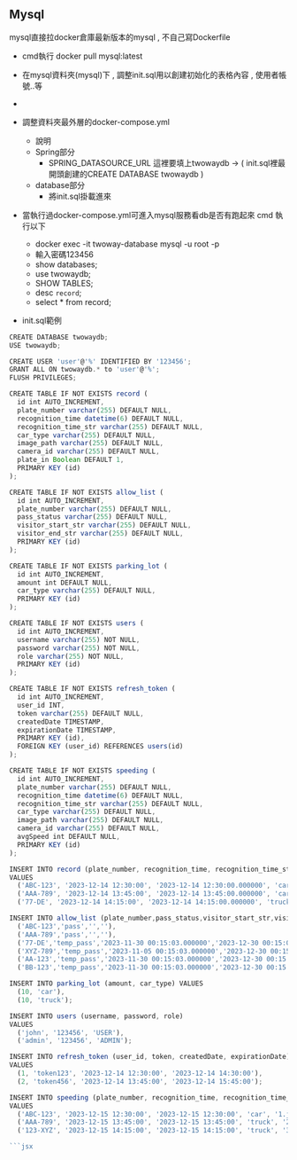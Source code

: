 ## Mysql

mysql直接拉docker倉庫最新版本的mysql , 不自己寫Dockerfile

- cmd執行 
    docker pull mysql:latest

- 在mysql資料夾(mysql)下 , 調整init.sql用以創建初始化的表格內容 , 使用者帳號..等
- 
- 調整資料夾最外層的docker-compose.yml
    - 說明
    - Spring部分
        - SPRING_DATASOURCE_URL 這裡要填上twowaydb -> ( init.sql裡最開頭創建的CREATE DATABASE twowaydb )
    - database部分
        - 將init.sql掛載進來

- 當執行過docker-compose.yml可進入mysql服務看db是否有跑起來
    cmd 執行以下
    - docker exec -it twoway-database mysql -u root -p
    - 輸入密碼123456
    - show databases;
    - use twowaydb;
    - SHOW TABLES;
    - desc `record`;
    - select * from record;



- init.sql範例

```jsx
CREATE DATABASE twowaydb;
USE twowaydb;

CREATE USER 'user'@'%' IDENTIFIED BY '123456';
GRANT ALL ON twowaydb.* to 'user'@'%';
FLUSH PRIVILEGES;

CREATE TABLE IF NOT EXISTS record (
  id int AUTO_INCREMENT,
  plate_number varchar(255) DEFAULT NULL,
  recognition_time datetime(6) DEFAULT NULL,
  recognition_time_str varchar(255) DEFAULT NULL,
  car_type varchar(255) DEFAULT NULL,
  image_path varchar(255) DEFAULT NULL,
  camera_id varchar(255) DEFAULT NULL,
  plate_in Boolean DEFAULT 1,
  PRIMARY KEY (id)
);

CREATE TABLE IF NOT EXISTS allow_list (
  id int AUTO_INCREMENT,
  plate_number varchar(255) DEFAULT NULL,
  pass_status varchar(255) DEFAULT NULL,
  visitor_start_str varchar(255) DEFAULT NULL,
  visitor_end_str varchar(255) DEFAULT NULL,
  PRIMARY KEY (id)
);

CREATE TABLE IF NOT EXISTS parking_lot (
  id int AUTO_INCREMENT,
  amount int DEFAULT NULL,
  car_type varchar(255) DEFAULT NULL,
  PRIMARY KEY (id)
);

CREATE TABLE IF NOT EXISTS users (
  id int AUTO_INCREMENT,
  username varchar(255) NOT NULL,
  password varchar(255) NOT NULL,
  role varchar(255) NOT NULL,
  PRIMARY KEY (id)
);

CREATE TABLE IF NOT EXISTS refresh_token (
  id int AUTO_INCREMENT,
  user_id INT,
  token varchar(255) DEFAULT NULL,
  createdDate TIMESTAMP,
  expirationDate TIMESTAMP,
  PRIMARY KEY (id),
  FOREIGN KEY (user_id) REFERENCES users(id)
);

CREATE TABLE IF NOT EXISTS speeding (
  id int AUTO_INCREMENT,
  plate_number varchar(255) DEFAULT NULL,
  recognition_time datetime(6) DEFAULT NULL,
  recognition_time_str varchar(255) DEFAULT NULL,
  car_type varchar(255) DEFAULT NULL,
  image_path varchar(255) DEFAULT NULL,
  camera_id varchar(255) DEFAULT NULL,
  avgSpeed int DEFAULT NULL,
  PRIMARY KEY (id)
);

INSERT INTO record (plate_number, recognition_time, recognition_time_str, car_type, image_path, camera_id, plate_in)
VALUES
  ('ABC-123', '2023-12-14 12:30:00', '2023-12-14 12:30:00.000000', 'car', '1.jpg', 'cam1', 1),
  ('AAA-789', '2023-12-14 13:45:00', '2023-12-14 13:45:00.000000', 'car', '2.jpg', 'cam1', 0),
  ('77-DE', '2023-12-14 14:15:00', '2023-12-14 14:15:00.000000', 'truck', '3.jpg', 'cam2', 1);

INSERT INTO allow_list (plate_number,pass_status,visitor_start_str,visitor_end_str) VALUES 
  ('ABC-123','pass','',''),
  ('AAA-789','pass','',''),
  ('77-DE','temp_pass','2023-11-30 00:15:03.000000','2023-12-30 00:15:03.000000'),
  ('XYZ-789','temp_pass','2023-11-05 00:15:03.000000','2023-12-30 00:15:03.000000'),
  ('AA-123','temp_pass','2023-11-30 00:15:03.000000','2023-12-30 00:15:03.000000'),
  ('BB-123','temp_pass','2023-11-30 00:15:03.000000','2023-12-30 00:15:03.000000');

INSERT INTO parking_lot (amount, car_type) VALUES 
  (10, 'car'),
  (10, 'truck');

INSERT INTO users (username, password, role)
VALUES
  ('john', '123456', 'USER'),
  ('admin', '123456', 'ADMIN');

INSERT INTO refresh_token (user_id, token, createdDate, expirationDate)
VALUES
  (1, 'token123', '2023-12-14 12:30:00', '2023-12-14 14:30:00'),
  (2, 'token456', '2023-12-14 13:45:00', '2023-12-14 15:45:00');

INSERT INTO speeding (plate_number, recognition_time, recognition_time_str, car_type, image_path, camera_id, avgSpeed)
VALUES
  ('ABC-123', '2023-12-15 12:30:00', '2023-12-15 12:30:00', 'car', '1.jpg', 'cam1', 0),
  ('AAA-789', '2023-12-15 13:45:00', '2023-12-15 13:45:00', 'truck', '2.jpg', 'cam2', 0),
  ('123-XYZ', '2023-12-15 14:15:00', '2023-12-15 14:15:00', 'truck', '3.jpg', 'cam1', 0);

```jsx